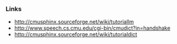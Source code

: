 ### Links
- http://cmusphinx.sourceforge.net/wiki/tutoriallm
- http://www.speech.cs.cmu.edu/cgi-bin/cmudict?in=handshake
- http://cmusphinx.sourceforge.net/wiki/tutorialdict
